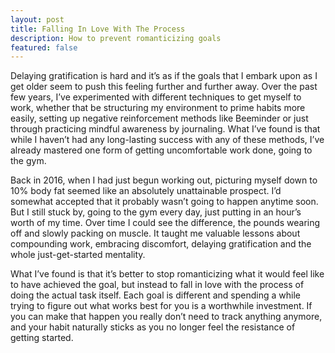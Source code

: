 ```yaml
---
layout: post
title: Falling In Love With The Process
description: How to prevent romanticizing goals
featured: false
---
```


Delaying gratification is hard and it’s as if the goals that I embark upon as I
get older seem to push this feeling further and further away. Over the past few
years, I’ve experimented with different techniques to get myself to work,
whether that be structuring my environment to prime habits more easily, setting
up negative reinforcement methods like Beeminder or just through practicing
mindful awareness by journaling. What I’ve found is that while I haven’t had
any long-lasting success with any of these methods, I’ve already mastered one
form of getting uncomfortable work done, going to the gym.

Back in 2016, when I had just begun working out, picturing myself down to 10%
body fat seemed like an absolutely unattainable prospect. I’d somewhat accepted
that it probably wasn’t going to happen anytime soon. But I still stuck by,
going to the gym every day, just putting in an hour’s worth of my time. Over
time I could see the difference, the pounds wearing off and slowly packing on
muscle. It taught me valuable lessons about compounding work, embracing
discomfort, delaying gratification and the whole just-get-started mentality.

What I’ve found is that it’s better to stop romanticizing what it would feel
like to have achieved the goal, but instead to fall in love with the process of
doing the actual task itself. Each goal is different and spending a while trying
to figure out what works best for you is a worthwhile investment. If you can
make that happen you really don’t need to track anything anymore, and your habit
naturally sticks as you no longer feel the resistance of getting started.
